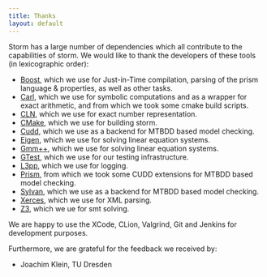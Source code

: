 ```yaml
---
title: Thanks
layout: default
---
```


Storm has a large number of dependencies which all contribute to the capabilities of storm. 
We would like to thank the developers of these tools (in lexicographic order):

- [Boost](http://www.boost.org), which we use for Just-in-Time compilation, parsing of the prism language & properties, as well as other tasks.
- [Carl](http://smtrat.github.io/carl/), which we use for symbolic computations and as a wrapper for exact arithmetic, and from which we took some cmake build scripts.
- [CLN](http://www.ginac.de/CLN/), which we use for exact number representation.
- [CMake](https://cmake.org), which we use for building storm.
- [Cudd](http://vlsi.colorado.edu/~fabio/CUDD/cudd.pdf), which we use as a backend for MTBDD based model checking.
- [Eigen](http://eigen.tuxfamily.org/index.php?title=Main_Page), which we use for solving linear equation systems.
- [Gmm++](http://download.gna.org/getfem/html/homepage/gmm/), which we use for solving linear equation systems.
- [GTest](https://github.com/google/googletest), which we use for our testing infrastructure.
- [L3pp](https://github.com/hbruintjes/l3pp), which we use for logging.
- [Prism](http://www.prismmodelchecker.org), from which we took some CUDD extensions for MTBDD based model checking.
- [Sylvan](http://fmt.cs.utwente.nl/tools/sylvan/), which we use as a backend for MTBDD based model checking.
- [Xerces](https://xerces.apache.org), which we use for XML parsing.
- [Z3](https://github.com/Z3Prover/z3/wiki), which we ue for smt solving.

We are happy to use the XCode, CLion, Valgrind, Git and Jenkins for development purposes.

Furthermore, we are grateful for the feedback we received by:

- Joachim Klein, TU Dresden
